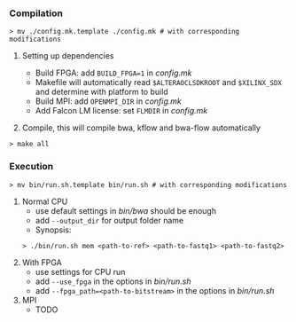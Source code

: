### Compilation
```
> mv ./config.mk.template ./config.mk # with corresponding modifications
```
1. Setting up dependencies    

    - Build FPGA: add `BUILD_FPGA=1` in *config.mk*
    - Makefile will automatically read `$ALTERAOCLSDKROOT` and `$XILINX_SDX` and determine with platform to build
    - Build MPI: add `OPENMPI_DIR` in *config.mk*
    - Add Falcon LM license: set `FLMDIR` in *config.mk*

3. Compile, this will compile bwa, kflow and bwa-flow automatically
```
> make all
```

### Execution

```
> mv bin/run.sh.template bin/run.sh # with corresponding modifications
```
1. Normal CPU
    - use default settings in *bin/bwa* should be enough
    - add `--output_dir` for output folder name
    - Synopsis:     
    ```
    > ./bin/run.sh mem <path-to-ref> <path-to-fastq1> <path-to-fastq2> 
    ```
2. With FPGA
    - use settings for CPU run
    - add `--use_fpga` in the options in *bin/run.sh*
    - add `--fpga_path=<path-to-bitstream>` in the options in *bin/run.sh*
3. MPI
    - TODO
